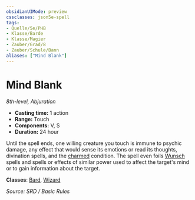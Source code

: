 ```yaml
---
obsidianUIMode: preview
cssclasses: json5e-spell
tags:
- Quelle/5e/PHB
- Klasse/Barde
- Klasse/Magier
- Zauber/Grad/8
- Zauber/Schule/Bann
aliases: ["Mind Blank"]
---
```

# Mind Blank
*8th-level, Abjuration*  

- **Casting time:** 1 action
- **Range:** Touch
- **Components:** V, S
- **Duration:** 24 hour

Until the spell ends, one willing creature you touch is immune to psychic damage, any effect that would sense its emotions or read its thoughts, divination spells, and the [charmed](rules/conditions.md#charmed) condition. The spell even foils [Wunsch](Wunsch.md) spells and spells or effects of similar power used to affect the target's mind or to gain information about the target.

**Classes**: [Bard](05%20-%20Wikipedia/Charakteroptionen/02.%20Klassen/Barde.md), [Wizard](../Charakteroptionen/Klassen/Magier.md)

*Source: SRD / Basic Rules*